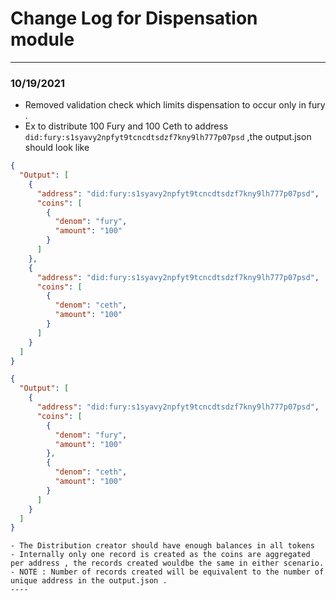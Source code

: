 # Change Log for Dispensation module

---
### 10/19/2021
- Removed validation check which limits dispensation to occur only in fury .
- Ex to distribute 100 Fury and 100 Ceth to address `did:fury:s1syavy2npfyt9tcncdtsdzf7kny9lh777p07psd` ,the output.json should look like 
```json
{
  "Output": [
    {
      "address": "did:fury:s1syavy2npfyt9tcncdtsdzf7kny9lh777p07psd",
      "coins": [
        {
          "denom": "fury",
          "amount": "100"
        }
      ]
    },
    {
      "address": "did:fury:s1syavy2npfyt9tcncdtsdzf7kny9lh777p07psd",
      "coins": [
        {
          "denom": "ceth",
          "amount": "100"
        }
      ]
    }
  ]
}
```
```json
{
  "Output": [
    {
      "address": "did:fury:s1syavy2npfyt9tcncdtsdzf7kny9lh777p07psd",
      "coins": [
        {
          "denom": "fury",
          "amount": "100"
        },
        {
          "denom": "ceth",
          "amount": "100"
        }
      ]
    }
  ]
}
```


```
- The Distribution creator should have enough balances in all tokens 
- Internally only one record is created as the coins are aggregated per address , the records created wouldbe the same in either scenario.
- NOTE : Number of records created will be equivalent to the number of unique address in the output.json .
----